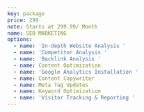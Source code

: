 ```yaml
---
key: package
price: 299
note: Starts at 299.99/ Month
name: SEO MARKETING
options:
  - name: 'In-depth Website Analysis '
  - name: 'Competitor Analysis '
  - name: 'Backlink Analysis '
  - name: Content Optimization
  - name: 'Google Analytics Installation '
  - name: Content Copywriter
  - name: Meta Tag Updates
  - name: Keyword Optimization
  - name: 'Visitor Tracking & Reporting '
---
```


